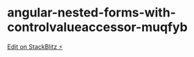 # angular-nested-forms-with-controlvalueaccessor-muqfyb

[Edit on StackBlitz ⚡️](https://stackblitz.com/edit/angular-nested-forms-with-controlvalueaccessor-muqfyb)
